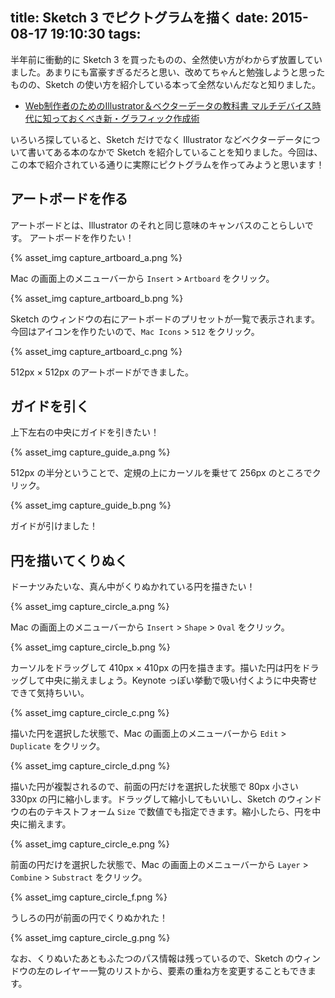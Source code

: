 title: Sketch 3 でピクトグラムを描く
date: 2015-08-17 19:10:30
tags:
---

半年前に衝動的に Sketch 3 を買ったものの、全然使い方がわからず放置していました。あまりにも富豪すぎるだろと思い、改めてちゃんと勉強しようと思ったものの、Sketch の使い方を紹介している本って全然ないんだなと知りました。

* [Web制作者のためのIllustrator＆ベクターデータの教科書 マルチデバイス時代に知っておくべき新・グラフィック作成術](http://www.amazon.co.jp/dp/4844338161)

いろいろ探していると、Sketch だけでなく Illustrator などベクターデータについて書いてある本のなかで Sketch を紹介していることを知りました。今回は、この本で紹介されている通りに実際にピクトグラムを作ってみようと思います！

## アートボードを作る

アートボードとは、Illustrator のそれと同じ意味のキャンバスのことらしいです。
アートボードを作りたい！

{% asset_img capture_artboard_a.png %}

Mac の画面上のメニューバーから <code>Insert</code> > <code>Artboard</code> をクリック。

{% asset_img capture_artboard_b.png %}

Sketch のウィンドウの右にアートボードのプリセットが一覧で表示されます。
今回はアイコンを作りたいので、<code>Mac Icons</code> > <code>512</code> をクリック。

{% asset_img capture_artboard_c.png %}

512px × 512px のアートボードができました。

## ガイドを引く

上下左右の中央にガイドを引きたい！

{% asset_img capture_guide_a.png %}

512px の半分ということで、定規の上にカーソルを乗せて 256px のところでクリック。

{% asset_img capture_guide_b.png %}

ガイドが引けました！

## 円を描いてくりぬく

ドーナツみたいな、真ん中がくりぬかれている円を描きたい！

{% asset_img capture_circle_a.png %}

Mac の画面上のメニューバーから <code>Insert</code> > <code>Shape</code> > <code>Oval</code> をクリック。

{% asset_img capture_circle_b.png %}

カーソルをドラッグして 410px × 410px の円を描きます。描いた円は円をドラッグして中央に揃えましょう。Keynote っぽい挙動で吸い付くように中央寄せできて気持ちいい。

{% asset_img capture_circle_c.png %}

描いた円を選択した状態で、Mac の画面上のメニューバーから <code>Edit</code> > <code>Duplicate</code> をクリック。

{% asset_img capture_circle_d.png %}

描いた円が複製されるので、前面の円だけを選択した状態で 80px 小さい 330px の円に縮小します。ドラッグして縮小してもいいし、Sketch のウィンドウの右のテキストフォーム <code>Size</code> で数値でも指定できます。縮小したら、円を中央に揃えます。

{% asset_img capture_circle_e.png %}

前面の円だけを選択した状態で、Mac の画面上のメニューバーから <code>Layer</code> > <code>Combine</code> > <code>Substract</code> をクリック。

{% asset_img capture_circle_f.png %}

うしろの円が前面の円でくりぬかれた！

{% asset_img capture_circle_g.png %}

なお、くりぬいたあともふたつのパス情報は残っているので、Sketch のウィンドウの左のレイヤー一覧のリストから、要素の重ね方を変更することもできます。
